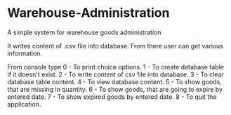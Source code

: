 # Warehouse-Administration
A simple system for warehouse goods administration

It writes content of .csv file into database. From there user can get various information.

From console type 0 - To print choice options.
                  1 - To create database table if it doesn't exist.
                  2 - To write content of csv file into database.
                  3 - To clear database table content.
                  4 - To view database content.
                  5 - To show goods, that are missing in quantity.
                  6 - To show goods, that are going to expire by entered date.
                  7 - To show expired goods by entered date.
                  8 - To quit the application.
